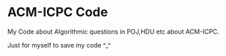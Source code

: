 # ACM-ICPC Code
My Code about Algorithmic questions in POJ,HDU etc about ACM-ICPC.  

Just for myself to save my code ^_^
